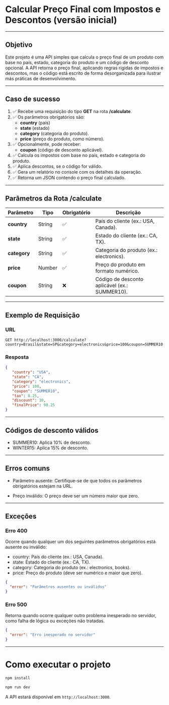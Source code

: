 # Calcular Preço Final com Impostos e Descontos (versão inicial)

---

## Objetivo

Este projeto é uma API simples que calcula o preço final de um produto com base no país, estado, categoria do produto e
um código de desconto opcional. A API retorna o preço final, aplicando regras rígidas de impostos e descontos, mas o
código está escrito de forma desorganizada para ilustrar más práticas de desenvolvimento.

---

## Caso de sucesso

1. ✅ Recebe uma requisição do tipo **GET** na rota **/calculate**.
2. ✅ Os parâmetros obrigatórios são:
    - **country** (país)
    - **state** (estado)
    - **category** (categoria do produto).
    - **price** (preço do produto, como número).
3. ✅ Opcionalmente, pode receber:
    - **coupon** (código de desconto aplicável).
4. ✅ Calcula os impostos com base no país, estado e categoria do produto.
5. ✅ Aplica descontos, se o código for válido.
6. ✅ Gera um relatório no console com os detalhes da operação.
7. ✅ Retorna um JSON contendo o preço final calculado.

---

## Parâmetros da Rota **/calculate**

| Parâmetro        | Tipo   | Obrigatório | Descrição                                     |
|------------------|--------|-------------|-----------------------------------------------|
| **country**      | String | ✅           | País do cliente (ex.: USA, Canada).           |
| **state**        | String | ✅           | Estado do cliente (ex.: CA, TX).              |
| **category**     | String | ✅           | Categoria do produto (ex.: electronics).      |
| **price**        | Number | ✅           | Preço do produto em formato numérico.         |
| **coupon**       | String | ❌           | Código de desconto aplicável (ex.: SUMMER10). |

---

## Exemplo de Requisição

### URL

```plaintext
GET http://localhost:3000/calculate?country=Brasil&state=SP&category=electronics&price=100&coupon=SUMMER10
```

### Resposta

```json
{
   "country": "USA",
   "state": "CA",
   "category": "electronics",
   "price": 100,
   "coupon": "SUMMER10",
   "tax": 8.25,
   "discount": 10,
   "finalPrice": 98.25
}
```

---
## Códigos de desconto válidos
- SUMMER10: Aplica 10% de desconto.
- WINTER15: Aplica 15% de desconto.

---

##  Erros comuns

- Parâmetro ausente: Certifique-se de que todos os parâmetros obrigatórios estejam na URL.

- Preço inválido: O preço deve ser um número maior que zero.

---

## Exceções

### Erro 400

Ocorre quando qualquer um dos seguintes parâmetros obrigatórios está ausente ou inválido:

- country: País do cliente (ex.: USA, Canada).
- state: Estado do cliente (ex.: CA, TX).
- category: Categoria do produto (ex.: electronics, books).
- price: Preço do produto (deve ser numérico e maior que zero).

```json
{
  "error": "Parâmetros ausentes ou inválidos"
}
```

### Erro 500

Retorna quando ocorre qualquer outro problema inesperado no servidor, como falha de lógica ou exceções não tratadas.

```json
{
  "error": "Erro inesperado no servidor"
}
```

---

# Como executar o projeto

```bash
npm install
```

```bash
npm run dev
```

A API estará disponível em `http://localhost:3000`.
